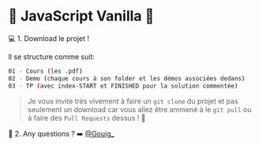 # 👑 JavaScript Vanilla 👑

💻 1. Download le projet !

Il se structure comme suit:
```sh
01 - Cours (les .pdf)
02 - Demo (chaque cours à son folder et les démos associées dedans)
03 - TP (avec index-START et FINISHED pour la solution commentée)
```

> Je vous invite très vivement à faire un `git clone` du projet et pas seulement un download car vous allez être ammené à le `git pull` ou à faire des `Pull Requests` dessus ! 🙊

🙋 2. Any questions ? ➡️ [@Gouig_]

[@Gouig_]: <https://twitter.com/Gouig_>
